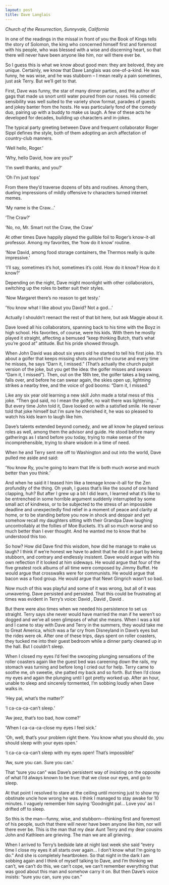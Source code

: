 ```yaml
---
layout: post
title: Dave Langlais
---
```

*Church of the Resurrection, Sunnyvale, California*

In one of the readings in the missal in front of you the Book of Kings tells the story of Solomon, the king who concerned himself first and foremost with his people, who was blessed with a wise and discerning heart, so that there will never have been anyone like him, nor will there ever be. 

So I guess this is what we know about good men: they are beloved, they are unique. Certainly, we know that Dave Langlais was one-of-a-kind. He was funny, he was wise, and he was stubborn – I mean really a pain sometimes, just ask Terry. But we’ll get to that. 

First, Dave was funny, the star of many dinner parties, and the author of gags that made us snort until water poured from our noses. His comedic sensibility was well suited to the variety show format, parades of guests and jokey banter from the hosts. He was particularly fond of the comedy duo, pairing up with a buddy to make us laugh. A few of these acts he developed for decades, building up characters and in-jokes. 

The typical party greeting between Dave and frequent collaborator Roger Sippl defines the style, both of them adopting an arch affectation of country-club manners. 

‘Well hello, Roger.’ 

‘Why, hello David, how are you?’

‘I’m swell thanks, and you?’

‘Oh I’m just tops’

From there they’d traverse dozens of bits and routines. Among them, dueling impressions of mildly offensive tv characters turned internet memes. 

‘My name is the Craw…’ 

‘The Craw?’

‘No, no, Mr. Smart not the Craw, the Craw’

At other times Dave happily played the gullible foil to Roger’s know-it-all professor. Among my favorites, the ‘how do it know’ routine. 

‘Now David, among food storage containers, the Thermos really is quite impressive.’

‘I’ll say, sometimes it’s hot, sometimes it’s cold. How do it know? How do it know?’

Depending on the night, Dave might moonlight with other collaborators, switching up the roles to better suit their styles. 

‘Now Margaret there’s no reason to get testy.’

‘You know what I like about you David? Not a god…’

Actually I shouldn’t reenact the rest of that bit here, but ask Maggie about it. 

Dave loved all his collaborators, spanning back to his time with the Boyz in high school. His favorites, of course, were his kids. With them he mostly played it straight, affecting a bemused “keep thinking Butch, that’s what you’re good at” attitude. But his pride showed through. 

When John David was about six years old he started to tell his first joke. It’s about a golfer that keeps missing shots around the course and every time he misses, he says “Darn it, I missed.” (That’s actually the church pulpit version of the joke, but you get the idea: the golfer misses and swears “Darn it, I missed”). Then, out on the 18th tee, the golfer takes a big swing, falls over, and before he can swear again, the skies open up, lightning strikes a nearby tree, and the voice of god booms:  “Darn it, I missed.” 

Like any six year old learning a new skill John made a total mess of this joke. “Then god said, no I mean the golfer, no wait there was lightening…” But every time John told it, Dave looked on with a satisfied smile. He never told that joke himself but I’m sure he cherished it, he was so pleased to watch his kids learn to laugh like him. 

Dave’s talents extended beyond comedy, and we all know he played serious roles as well, among them the advisor and guide. He stood before many gatherings as I stand before you today, trying to make sense of the incomprehensible, trying to share wisdom in a time of need.  

When he and Terry sent me off to Washington and out into the world, Dave pulled me aside and said:

‘You know Ry, you’re going to learn that life is both much worse and much better than you think.’

And when he said it I teased him like a teenage know-it-all for the Zen profundity of the thing. Oh yeah, I guess that’s like the sound of one hand clapping, huh? But after I grew up a bit I did learn, I learned what it’s like to be entrenched in some horrible argument suddenly interrupted by some small act of kindness, or to be subjected to the stress of an impossible deadline and unexpectedly find relief in a moment of peace and clarity at home, or to be standing before you now in shock and despair and yet somehow recall my daughters sitting with their Grandpa Dave laughing uncontrollably at the follies of Moe Buckets. It’s all so much worse and so much better than I ever thought. And he wanted me to know that he understood this too. 

So how? How did Dave find this wisdom, how did he manage to make us laugh? I think if we’re honest we have to admit that he did it in part by being stubborn, and contrary and endlessly insistent. Dave would argue with his own reflection if it looked at him sideways. He would argue that four of the five greatest rock albums of all time were composed by Jimmy Buffet. He would argue that crosswalks were for communists. He would argue that bacon was a food group. He would argue that Newt Gingrich wasn’t so bad. 

Now much of this was playful and some of it was wrong, but all of it was unwavering. Dave persisted and persisted. That this could be frustrating at times was evident in Terry’s voice: David <exasperated>, David <groan>, David <startled>. 

But there were also times when we needed his persistence to set us straight. Terry says she never would have married the man if he weren’t so dogged and we’ve all seen glimpses of what she means. When I was a kid and I came to stay with Dave and Terry in the summers, they would take me to Great America, which was a far cry from Disneyland in Dave’s eyes but the rides were ok. After one of these trips, days spent on roller coasters, they tucked me into their guest bedroom while a dinner party cleaned up in the hall. But I couldn’t sleep. 

When I closed my eyes I’d feel the swooping plunging sensations of the roller coasters again like the guest bed was careening down the rails, my stomach was turning and before long I cried out for help. Terry came to soothe me, oh sweetie, she patted my back and so forth. But then I’d close my eyes and again the plunging until I got pretty worked up. After an hour, unable to sleep and sincerely tormented, I’m sobbing loudly when Dave walks in. 

‘Hey pal, what’s the matter?’

‘I ca-ca-ca-can’t sleep.’ 

‘Aw jeez, that’s too bad, how come?’ 

‘When I ca-ca-ca-close my eyes I feel sick.’ 

‘Oh, well, that’s your problem right there. You know what you should do, you should sleep with your eyes open.’ 

‘I ca-ca-ca-can’t sleep with my eyes open! That’s impossible!’ 

‘Aw, sure you can. Sure you can.’

That “sure you can” was Dave’s persistent way of insisting on the opposite of what I’d always known to be true: that we close our eyes, and go to sleep. 

At that point I resolved to stare at the ceiling until morning just to show my obstinate uncle how wrong he was. I think I managed to stay awake for 10 minutes. I vaguely remember him saying ‘Goodnight pal… Love you’ as I drifted off to sleep.

So this is the man—funny, wise, and stubborn—thinking first and foremost of his people, such that there will never have been anyone like him, nor will there ever be. This is the man that my dear Aunt Terry and my dear cousins John and Kathleen are grieving. The man we are all grieving. 

When I arrived to Terry’s bedside late at night last week she said “every time I close my eyes it all starts over again… I don’t know what I’m going to do.” And she is completely heartbroken. So that night in the dark I am sobbing again and I think of myself talking to Dave, and I’m thinking we can’t, we can’t do this, we can’t cope, we can’t remember everything that was good about this man and somehow carry it on. But then Dave’s voice insists: “sure you can, sure you can.” 
